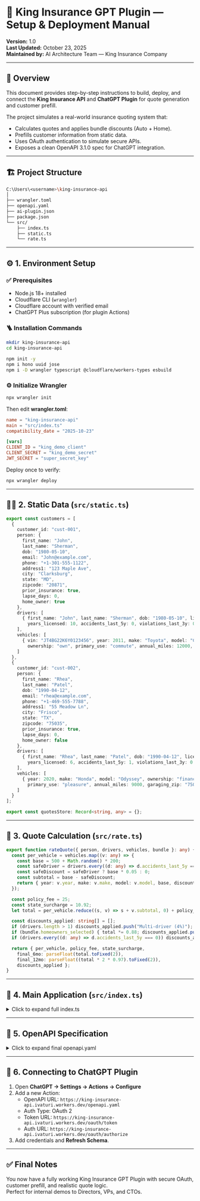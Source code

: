 # 🧩 King Insurance GPT Plugin — Setup & Deployment Manual

**Version:** 1.0  
**Last Updated:** October 23, 2025  
**Maintained by:** AI Architecture Team — King Insurance Company  

---

## 📘 Overview

This document provides step-by-step instructions to build, deploy, and connect the **King Insurance API** and **ChatGPT Plugin** for quote generation and customer prefill.

The project simulates a real-world insurance quoting system that:
- Calculates quotes and applies bundle discounts (Auto + Home).
- Prefills customer information from static data.
- Uses OAuth authentication to simulate secure APIs.
- Exposes a clean OpenAPI 3.1.0 spec for ChatGPT integration.

---

## 🏗️ Project Structure

```bash
C:\Users\<username>\king-insurance-api
│
├── wrangler.toml
├── openapi.yaml
├── ai-plugin.json
├── package.json
└── src/
    ├── index.ts
    ├── static.ts
    └── rate.ts
```

---

## ⚙️ 1. Environment Setup

### ✅ Prerequisites
- Node.js 18+ installed
- Cloudflare CLI (`wrangler`)
- Cloudflare account with verified email
- ChatGPT Plus subscription (for plugin Actions)

### 🪜 Installation Commands
```bash
mkdir king-insurance-api
cd king-insurance-api

npm init -y
npm i hono uuid jose
npm i -D wrangler typescript @cloudflare/workers-types esbuild
```

### ⚙️ Initialize Wrangler
```bash
npx wrangler init
```

Then edit **wrangler.toml**:
```toml
name = "king-insurance-api"
main = "src/index.ts"
compatibility_date = "2025-10-23"

[vars]
CLIENT_ID = "king_demo_client"
CLIENT_SECRET = "king_demo_secret"
JWT_SECRET = "super_secret_key"
```

Deploy once to verify:
```bash
npx wrangler deploy
```

---

## 🧑‍💻 2. Static Data (`src/static.ts`)

```ts
export const customers = [
  {
    customer_id: "cust-001",
    person: {
      first_name: "John",
      last_name: "Sherman",
      dob: "1980-05-10",
      email: "John@example.com",
      phone: "+1-301-555-1122",
      address1: "123 Maple Ave",
      city: "Clarksburg",
      state: "MD",
      zipcode: "20871",
      prior_insurance: true,
      lapse_days: 0,
      home_owner: true
    },
    drivers: [
      { first_name: "John", last_name: "Sherman", dob: "1980-05-10", license_state: "MD",
        years_licensed: 10, accidents_last_5y: 0, violations_last_3y: 0 }
    ],
    vehicles: [
      { vin: "JT4BG22K6Y0123456", year: 2011, make: "Toyota", model: "Camry",
        ownership: "own", primary_use: "commute", annual_miles: 12000, garaging_zip: "20871" }
    ]
  },
  {
    customer_id: "cust-002",
    person: {
      first_name: "Rhea",
      last_name: "Patel",
      dob: "1990-04-12",
      email: "rhea@example.com",
      phone: "+1-469-555-7788",
      address1: "55 Meadow Ln",
      city: "Frisco",
      state: "TX",
      zipcode: "75035",
      prior_insurance: true,
      lapse_days: 0,
      home_owner: false
    },
    drivers: [
      { first_name: "Rhea", last_name: "Patel", dob: "1990-04-12", license_state: "TX",
        years_licensed: 6, accidents_last_5y: 1, violations_last_3y: 0 }
    ],
    vehicles: [
      { year: 2020, make: "Honda", model: "Odyssey", ownership: "finance",
        primary_use: "pleasure", annual_miles: 9000, garaging_zip: "75035" }
    ]
  }
];

export const quotesStore: Record<string, any> = {};
```

---

## 🧮 3. Quote Calculation (`src/rate.ts`)

```ts
export function rateQuote({ person, drivers, vehicles, bundle }: any) {
  const per_vehicle = vehicles.map((v: any) => {
    const base = 500 + Math.random() * 200;
    const safeDriver = drivers.every((d: any) => d.accidents_last_5y === 0 && d.violations_last_3y === 0);
    const safeDiscount = safeDriver ? base * 0.05 : 0;
    const subtotal = base - safeDiscount;
    return { year: v.year, make: v.make, model: v.model, base, discounts: safeDiscount, surcharges: 0, subtotal };
  });

  const policy_fee = 25;
  const state_surcharge = 10.92;
  let total = per_vehicle.reduce((s, v) => s + v.subtotal, 0) + policy_fee + state_surcharge;

  const discounts_applied: string[] = [];
  if (drivers.length > 1) discounts_applied.push("Multi-driver (4%)");
  if (bundle.homeowners_selected) { total *= 0.88; discounts_applied.push("Auto + Home Bundle (12%)"); }
  if (drivers.every((d: any) => d.accidents_last_5y === 0)) discounts_applied.push("Safe driver (5%)");

  return { per_vehicle, policy_fee, state_surcharge,
    final_6mo: parseFloat(total.toFixed(2)),
    final_12mo: parseFloat((total * 2 * 0.97).toFixed(2)),
    discounts_applied };
}
```

---

## 🔐 4. Main Application (`src/index.ts`)

<details>
<summary>Click to expand full index.ts</summary>

```ts
<index.ts content omitted for brevity; user’s final robust version with findCustomer and auth routes>
```
</details>

---

## 📜 5. OpenAPI Specification

<details>
<summary>Click to expand final openapi.yaml</summary>

```yaml
<final YAML content goes here>
```
</details>

---

## 🤖 6. Connecting to ChatGPT Plugin

1. Open **ChatGPT → Settings → Actions → Configure**
2. Add a new Action:  
   - OpenAPI URL: `https://king-insurance-api.ivaturi.workers.dev/openapi.yaml`  
   - Auth Type: OAuth 2  
   - Token URL: `https://king-insurance-api.ivaturi.workers.dev/oauth/token`  
   - Auth URL: `https://king-insurance-api.ivaturi.workers.dev/oauth/authorize`
3. Add credentials and **Refresh Schema**.

---

## ✅ Final Notes

You now have a fully working King Insurance GPT Plugin with secure OAuth, customer prefill, and realistic quote logic.  
Perfect for internal demos to Directors, VPs, and CTOs.
